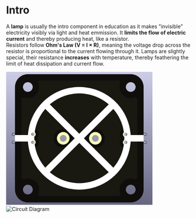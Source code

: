 # Intro  
A **lamp** is usually the intro component in education as it makes "invisible" electricity visibly via light and heat emmission. It **limits the flow of electric current** and thereby producing heat, like a resistor.   
Resistors follow **Ohm's Law (V = I × R)**, meaning the voltage drop across the resistor is proportional to the current flowing through it. Lamps are slightly special, their resistance **increases** with temperature, thereby feathering the limit of heat dissipation and current flow.

<img src="component_lamp-E10_THT_TOP.png" alt="Circuit Diagram" width="400"> <img src="component_lamp-E10_THTW_BOTTOM.png" alt="Circuit Diagram" width="400">
